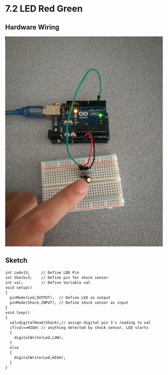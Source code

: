 # 7.2 LED Red Green

## Hardware Wiring
![Image](../../Examples/sensor-kit-for-arduino/027_shock.jpg)

## Sketch
```
int Led=13;     // Define LDE Pin
int Shock=3;    // Define pin for shock sensor
int val;        // Define Variable val
void setup()
{
  pinMode(Led,OUTPUT);  // Define LED as output
  pinMode(Shock,INPUT); // Define shock sensor as input
}
void loop()
{
  val=digitalRead(Shock);// assign digital pin 3's reading to val
  if(val==HIGH) // anything detected by shock sensor, LED starts
  {
    digitalWrite(Led,LOW);
  }
  else
  {
    digitalWrite(Led,HIGH);
  }
}
```